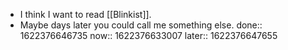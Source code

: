 - I think I want to read [[Blinkist]].
- Maybe days later you could call me something else.
  done:: 1622376646735
  now:: 1622376633007
  later:: 1622376647655